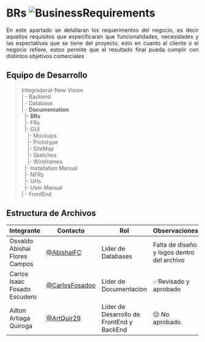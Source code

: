 # BRs ![BusinessRequirements](https://img.shields.io/static/v1?label=Business%20Requirements&message=Reviewed&color=blue)

<p align = justify>
En este apartado se detallaran los requerimentos del negocio, es decir aquellos requisitos que especificaran que funcionalidades, necesidades y las expectativas que se tiene del proyecto, esto en cuanto al cliente o el negocio refiere, estoo permite que el resultado final pueda cumplir con distintos objetivos comerciales

</p>

## Equipo de Desarrollo
>IntegradoraI-New Vision<br>
>| - Backend <br>
>| - Database<br>
>| - **Documentation**<br>
>&nbsp;&nbsp;|- **BRs**<br>
>&nbsp;&nbsp;|- FRs<br>
>&nbsp;&nbsp;|- GUI<br>
>&nbsp;&nbsp;&nbsp;&nbsp;|- Mockups<br>
>&nbsp;&nbsp;&nbsp;&nbsp;|- Prototype<br>
>&nbsp;&nbsp;&nbsp;&nbsp;|- SiteMap<br>
>&nbsp;&nbsp;&nbsp;&nbsp;|- Sketches<br>
>&nbsp;&nbsp;&nbsp;&nbsp;|- Wireframes<br>
>&nbsp;&nbsp;|- Installation Manual<br>
>&nbsp;&nbsp;|- NFRs<br>
>&nbsp;&nbsp;|- UHs<br>
>&nbsp;&nbsp;|- User Manual<br>
>| - FrontEnd

## Estructura de Archivos
|Integrante|Contacto|Rol|Observaciones|
|------------|--------|---|---|
|Osvaldo Abishai Flores Campos|[@AbishaiFC](https://github.com/AbishaiFC)|Lider de Databases|Falta de diseño y logos dentro del archivo|
|Carlos Isaac Fosado Escudero|[@CarlosFosadoo](https://github.com/CarlosFosadoo)|Lider de Documentacion|✅Revisado y aprobado|
|Ailton Artiaga Quiroga|[@ArtQuir29](https://github.com/ArtQuir29)|Lider de Desarrollo de FrontEnd y BackEnd | 😐 No aprobado.|
